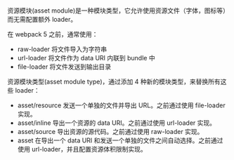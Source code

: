 ## 

资源模块(asset module)是一种模块类型，它允许使用资源文件（字体，图标等）而无需配置额外 loader。


在 webpack 5 之前，通常使用：

- raw-loader 将文件导入为字符串
- url-loader 将文件作为 data URI 内联到 bundle 中
- file-loader 将文件发送到输出目录


资源模块类型(asset module type)，通过添加 4 种新的模块类型，来替换所有这些 loader：

- asset/resource 发送一个单独的文件并导出 URL。之前通过使用 file-loader 实现。
- asset/inline 导出一个资源的 data URI。之前通过使用 url-loader 实现。
- asset/source 导出资源的源代码。之前通过使用 raw-loader 实现。
- asset 在导出一个 data URI 和发送一个单独的文件之间自动选择。之前通过使用 url-loader，并且配置资源体积限制实现。